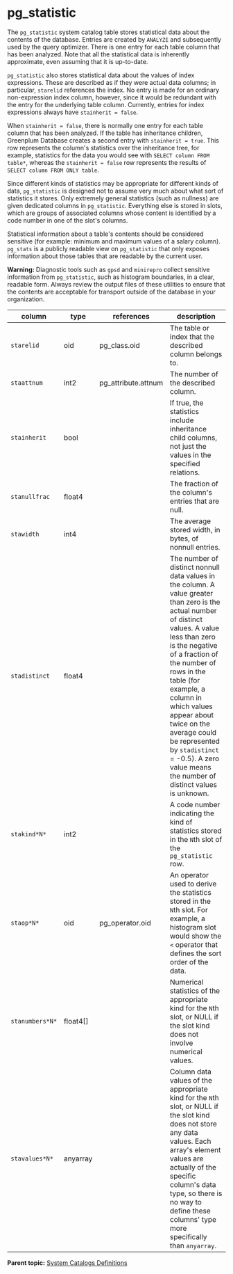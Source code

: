# pg_statistic 

The `pg_statistic` system catalog table stores statistical data about the contents of the database. Entries are created by `ANALYZE` and subsequently used by the query optimizer. There is one entry for each table column that has been analyzed. Note that all the statistical data is inherently approximate, even assuming that it is up-to-date.

`pg_statistic` also stores statistical data about the values of index expressions. These are described as if they were actual data columns; in particular, `starelid` references the index. No entry is made for an ordinary non-expression index column, however, since it would be redundant with the entry for the underlying table column. Currently, entries for index expressions always have `stainherit = false`.

When `stainherit = false`, there is normally one entry for each table column that has been analyzed. If the table has inheritance children, Greenplum Database creates a second entry with `stainherit = true`. This row represents the column's statistics over the inheritance tree, for example, statistics for the data you would see with `SELECT column FROM table*`, whereas the `stainherit = false` row represents the results of `SELECT column FROM ONLY table`.

Since different kinds of statistics may be appropriate for different kinds of data, `pg_statistic` is designed not to assume very much about what sort of statistics it stores. Only extremely general statistics \(such as nullness\) are given dedicated columns in `pg_statistic`. Everything else is stored in slots, which are groups of associated columns whose content is identified by a code number in one of the slot's columns.

Statistical information about a table's contents should be considered sensitive \(for example: minimum and maximum values of a salary column\). `pg_stats` is a publicly readable view on `pg_statistic` that only exposes information about those tables that are readable by the current user.

**Warning:** Diagnostic tools such as `gpsd` and `minirepro` collect sensitive information from `pg_statistic`, such as histogram boundaries, in a clear, readable form. Always review the output files of these utilities to ensure that the contents are acceptable for transport outside of the database in your organization.

|column|type|references|description|
|------|----|----------|-----------|
|`starelid`|oid|pg\_class.oid|The table or index that the described column belongs to.|
|`staattnum`|int2|pg\_attribute.attnum|The number of the described column.|
|`stainherit`|bool| |If true, the statistics include inheritance child columns, not just the values in the specified relations.|
|`stanullfrac`|float4| |The fraction of the column's entries that are null.|
|`stawidth`|int4| |The average stored width, in bytes, of nonnull entries.|
|`stadistinct`|float4| |The number of distinct nonnull data values in the column. A value greater than zero is the actual number of distinct values. A value less than zero is the negative of a fraction of the number of rows in the table \(for example, a column in which values appear about twice on the average could be represented by `stadistinct` = -0.5\). A zero value means the number of distinct values is unknown.|
|`stakind*N*`|int2| |A code number indicating the kind of statistics stored in the `N`th slot of the `pg_statistic` row.|
|`staop*N*`|oid|pg\_operator.oid|An operator used to derive the statistics stored in the `N`th slot. For example, a histogram slot would show the `<` operator that defines the sort order of the data.|
|`stanumbers*N*`|float4\[\]| |Numerical statistics of the appropriate kind for the `N`th slot, or NULL if the slot kind does not involve numerical values.|
|`stavalues*N*`|anyarray| |Column data values of the appropriate kind for the `N`th slot, or NULL if the slot kind does not store any data values. Each array's element values are actually of the specific column's data type, so there is no way to define these columns' type more specifically than `anyarray`.|

**Parent topic:** [System Catalogs Definitions](../system_catalogs/catalog_ref-html.html)

